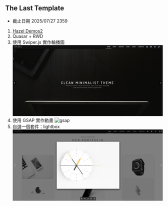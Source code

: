 ## The Last Template

- 截止日期 2025/07/27 2359

1. [Hazel Demos2](https://demo.templatemonster.com/demo/67167.html?_gl=1*1fg5dfa*_ga*NDYzNjgyNTA4LjE3NTA5ODkwMDQ.*_ga_FTPYEGT5LY*czE3NTE5NTk2MDkkbzMkZzEkdDE3NTE5NjAzMjIkajM1JGwwJGgw)
2. Quasar + RWD
3. 使用 Swiper.js 實作輪播圖
   <img src="./readmeImage/Swiper.png" alt="Swiper">
4. 使用 GSAP 實作動畫
   <img src="./readmeImage/gsappng" alt="gsap">
5. 自選一個套件：lightbox
   <img src="./readmeImage/lightbox.png" alt="lightbox">

